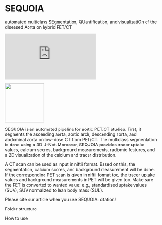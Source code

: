 # SEQUOIA
automated multiclass SEgmentation, QUantification, and visualizatiOn of the dIseased Aorta on hybrid PET/CT

![Logo](https://github.com/gvpraagh/SEQUOIA/tree/main/Images/SEQUOIA_logo.pdf)

<img src="https://github.com/gvpraagh/SEQUOIA/tree/main/Images/SEQUOIA_logo.jpg" width="128"/>

SEQUOIA is an automated pipeline for aortic PET/CT studies. First, it segments the ascending aorta, aortic arch, descending aorta, and abdominal aorta on low-dose CT from PET/CT. The multiclass segmentation is done using a 3D U-Net. Moreover, SEQUOIA provides tracer uptake values, calcium scores, background measurements, radiomic features, and a 2D visualization of the calcium and tracer distribution.

A CT scan can be used as input in niftii format. Based on this, the segmentation, calcium scores, and background measurement will be done. If the corresponding PET scan is given in niftii format too, the tracer uptake values and background measurements in PET will be given too. Make sure the PET is converted to wanted value: e.g., standardised uptake values (SUV), SUV normalized to lean body mass (SUL).

Please cite our article when you use SEQUOIA:
citation!

Folder structure

How to use
